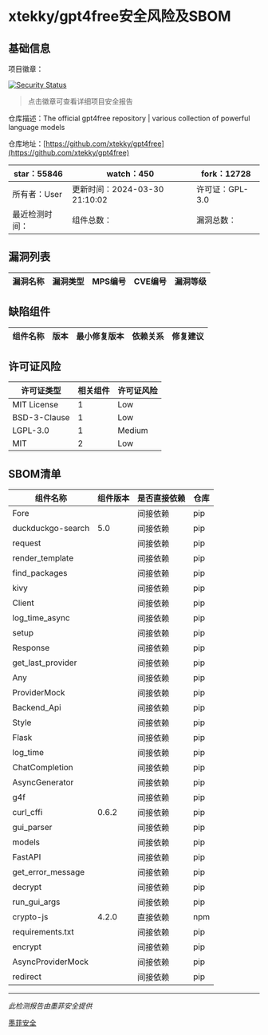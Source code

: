 # xtekky/gpt4free安全风险及SBOM

## 基础信息

项目徽章：

[![Security Status](https://www.murphysec.com/platform3/v31/badge/1774880103422492672.svg)](https://www.murphysec.com/console/report/1693690088511664128/1774880103422492672)

> 点击徽章可查看详细项目安全报告

仓库描述：The official gpt4free repository | various collection of powerful language models

仓库地址：[https://github.com/xtekky/gpt4free](https://github.com/xtekky/gpt4free)

| star：55846 | watch：450 | fork：12728 |
| ----------- | -------------- | ------------ |
| 所有者：User | 更新时间：2024-03-30 21:10:02 | 许可证：GPL-3.0 |
| 最近检测时间： | 组件总数： | 漏洞总数： |




## 漏洞列表

| 漏洞名称 | 漏洞类型 | MPS编号 | CVE编号 | 漏洞等级 |
| ------- | ------ | ------- | ------ | ----- |





## 缺陷组件

| 组件名称 | 版本 | 最小修复版本 | 依赖关系 | 修复建议 |
| -------- | ---- | ------------ | -------- | -------- |





## 许可证风险

| 许可证类型 | 相关组件 | 许可证风险 |
| ---------- | -------- | ---------- |
|MIT License|1|Low|
|BSD-3-Clause|1|Low|
|LGPL-3.0|1|Medium|
|MIT|2|Low|




## SBOM清单

| 组件名称 | 组件版本 | 是否直接依赖 | 仓库 |
| -------- | -------- | ------------ | ---- |
|Fore||间接依赖|pip|
|duckduckgo-search|5.0|间接依赖|pip|
|request||间接依赖|pip|
|render_template||间接依赖|pip|
|find_packages||间接依赖|pip|
|kivy||间接依赖|pip|
|Client||间接依赖|pip|
|log_time_async||间接依赖|pip|
|setup||间接依赖|pip|
|Response||间接依赖|pip|
|get_last_provider||间接依赖|pip|
|Any||间接依赖|pip|
|ProviderMock||间接依赖|pip|
|Backend_Api||间接依赖|pip|
|Style||间接依赖|pip|
|Flask||间接依赖|pip|
|log_time||间接依赖|pip|
|ChatCompletion||间接依赖|pip|
|AsyncGenerator||间接依赖|pip|
|g4f||间接依赖|pip|
|curl_cffi|0.6.2|间接依赖|pip|
|gui_parser||间接依赖|pip|
|models||间接依赖|pip|
|FastAPI||间接依赖|pip|
|get_error_message||间接依赖|pip|
|decrypt||间接依赖|pip|
|run_gui_args||间接依赖|pip|
|crypto-js|4.2.0|直接依赖|npm|
|requirements.txt||间接依赖|pip|
|encrypt||间接依赖|pip|
|AsyncProviderMock||间接依赖|pip|
|redirect||间接依赖|pip|


------

*此检测报告由墨菲安全提供*

[墨菲安全](www.murphysec.com)